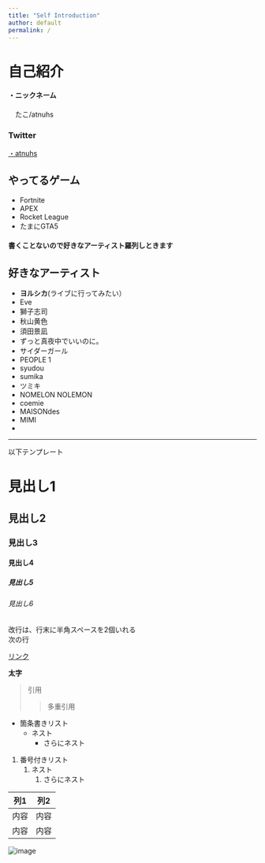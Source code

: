 ```yaml
---
title: "Self Introduction"
author: default
permalink: /
---
```




# 自己紹介  
#### ・ニックネーム
　たこ/atnuhs
### Twitter 
[・atnuhs](https://twitter.com/Oct3_14)  
  
## やってるゲーム  
- Fortnite  
- APEX
- Rocket League
- たまにGTA5  


#### 書くことないので好きなアーティスト羅列しときます
  
## 好きなアーティスト
 - **ヨルシカ**(ライブに行ってみたい）
 - Eve
 - 獅子志司
 - 秋山黄色
 - 須田景凪
 - ずっと真夜中でいいのに。
 - サイダーガール
 - PEOPLE 1
 - syudou
 - sumika
 - ツミキ
 - NOMELON NOLEMON
 - coemie
 - MAISONdes
 - MIMI
 - 


---

以下テンプレート

# 見出し1
## 見出し2
### 見出し3
#### 見出し4
##### 見出し5
###### 見出し6

改行は、行末に半角スペースを2個いれる  
次の行

[リンク](https://www.google.co.jp/)

**太字**

> 引用
>> 多重引用


- 箇条書きリスト
  - ネスト
    - さらにネスト


1. 番号付きリスト
   1. ネスト
      1. さらにネスト

  
| 列1  | 列2  |
|-----|-----|
| 内容  | 内容  |
| 内容  | 内容  |

![image](/220422_GitHubPages/assets/images/logo-150.png)
